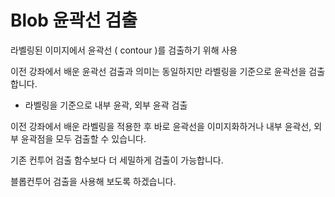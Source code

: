 # Blob 윤곽선 검출

라벨링된 이미지에서 윤곽선 ( contour )를 검출하기 위해 사용

이전 강좌에서 배운 윤곽선 검출과 의미는 동일하지만 라벨링을 기준으로 윤곽선을 검출합니다.

- 라벨링을 기준으로 내부 윤곽, 외부 윤곽 검출

이전 강좌에서 배운 라벨링을 적용한 후 바로 윤곽선을 이미지화하거나 내부 윤곽선, 외부 윤곽점을 모두 검출할 수 있습니다.

기존 컨투어 검출 함수보다 더 세밀하게 검출이 가능합니다.

블롭컨투어 검출을 사용해 보도록 하겠습니다.
